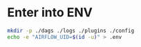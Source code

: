 # Enter into ENV
``` bash
mkdir -p ./dags ./logs ./plugins ./config
echo -e "AIRFLOW_UID=$(id -u)" > .env
```
